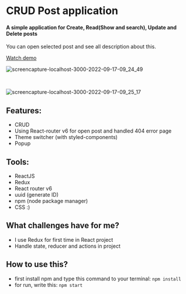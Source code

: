 # CRUD Post application

#### A simple application for Create, Read(Show and search), Update and Delete posts

You can open selected post and see all description about this.


[Watch demo](https://nafasebra.github.io/CRUD-app-redux/)

![screencapture-localhost-3000-2022-09-17-09_24_49](https://user-images.githubusercontent.com/74317517/190841147-b93e1b50-f72d-4f24-991e-6b0c5badf350.png)

<br />

![screencapture-localhost-3000-2022-09-17-09_25_17](https://user-images.githubusercontent.com/74317517/190841149-a5a9fdd2-2620-4bb9-bd58-8bcb3e6b42c7.png)


## Features:
- CRUD
- Using React-router v6 for open post and handled 404 error page
- Theme switcher (with styled-components)
- Popup

## Tools:
- ReactJS
- Redux
- React router v6
- uuid (generate ID)
- npm (node package manager)
- CSS :)

## What challenges have for me?
- I use Redux for first time in React project
- Handle state, reducer and actions in project

## How to use this?
- first install npm and type this command to your terminal: `npm install`
- for run, write this: `npm start`


